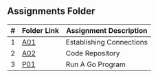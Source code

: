 ##  Assignments Folder

|   #   | Folder Link | Assignment Description |
| :---: | ----------- | ---------------------- |
|1| [A01](https://github.com/srocka0716/4143-PLC/tree/main/Assignments/A01)         |Establishing Connections|
|2| [A02](https://github.com/srocka0716/4143-PLC/tree/main/Assignments/A02)         |Code Repository|
|3| [P01](https://github.com/srocka0716/4143-PLC/tree/main/Assignments/P01)         |Run A Go Program|


